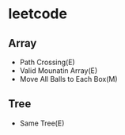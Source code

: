 # leetcode

## Array
 - Path Crossing(E)
 - Valid Mounatin Array(E)
 - Move All Balls to Each Box(M)

## Tree
 - Same Tree(E)
